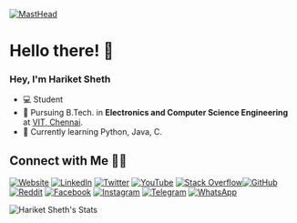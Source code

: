 

[![MastHead](https://github.com/hariketsheth/hariketsheth/blob/main/img/intro.png)](https://hariketacoustics-piano.jimdo.com)

# Hello there! 👋

### Hey, I'm Hariket Sheth

- 💻 Student 
- 📔 Pursuing B.Tech. in **Electronics and Computer Science Engineering** at [VIT, Chennai](http://chennai.vit.ac.in/).
- 🌱 Currently learning Python, Java, C.



## Connect with Me 🤝🏻

[![Website](https://raw.githubusercontent.com/hariketsheth/hariketsheth/master/social/ws.svg)](https://hariketsheth.github.io/) [![LinkedIn](https://raw.githubusercontent.com/hariketsheth/hariketsheth/master/social/li.svg)](https://in.linkedin.com/in/hariketsheth) [![Twitter](https://raw.githubusercontent.com/hariketsheth/hariketsheth/master/social/tw.svg)](https://twitter.com/hariketsheth) [![YouTube](https://raw.githubusercontent.com/hariketsheth/hariketsheth/master/social/yt.svg)](https://www.youtube.com/c/HariketAcoustics) [![Stack Overflow](https://raw.githubusercontent.com/hariketsheth/hariketsheth/master/social/so.svg)](https://stackoverflow.com/)[![GitHub](https://raw.githubusercontent.com/hariketsheth/hariketsheth/master/social/gh.svg)](https://github.com/hariketsheth) [![Reddit](https://raw.githubusercontent.com/hariketsheth/hariketsheth/master/social/r.svg)](https://reddit.com/u/hariketsheth/) [![Facebook](https://raw.githubusercontent.com/hariketsheth/hariketsheth/master/social/fb.svg)](https://www.facebook.com/hariketacoustics/) [![Instagram](https://raw.githubusercontent.com/hariketsheth/hariketsheth/master/social/ig.svg)](https://www.instagram.com/hariketacoustics/)  [![Telegram](https://raw.githubusercontent.com/hariketsheth/hariketsheth/master/social/tg.svg)](https://t.me/hariketsheth) [![WhatsApp](https://raw.githubusercontent.com/hariketsheth/hariketsheth/master/social/wa.svg)](https://wa.me/)




![Hariket Sheth's Stats](https://github-readme-stats.vercel.app/api?username=hariketsheth&show_icons=true&theme=radical)
